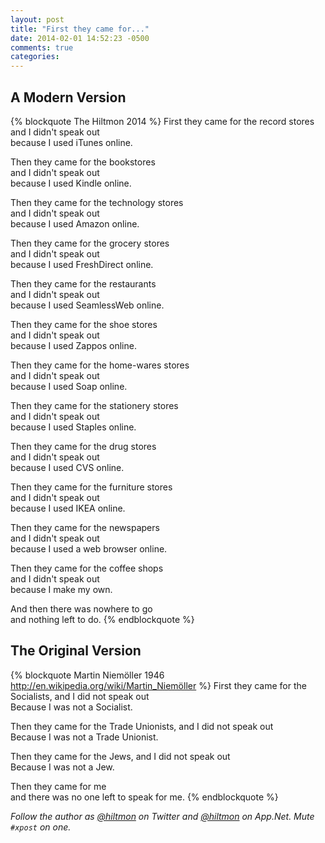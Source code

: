 ```yaml
---
layout: post
title: "First they came for..."
date: 2014-02-01 14:52:23 -0500
comments: true
categories: 
---
```


## A Modern Version

{% blockquote The Hiltmon 2014 %}
First they came for the record stores<br/>and I didn't speak out<br/>because I used iTunes online.

Then they came for the bookstores<br/>and I didn't speak out<br/>because I used Kindle online.

Then they came for the technology stores<br/>and I didn't speak out<br/>because I used Amazon online.

Then they came for the grocery stores<br/>and I didn't speak out<br/>because I used FreshDirect online.

Then they came for the restaurants<br/>and I didn't speak out<br/>because I used SeamlessWeb online.

Then they came for the shoe stores<br/>and I didn't speak out<br/>because I used Zappos online.

Then they came for the home-wares stores<br/>and I didn't speak out<br/>because I used Soap online.

Then they came for the stationery stores<br/>and I didn't speak out<br/>because I used Staples online.

Then they came for the drug stores<br/>and I didn't speak out<br/>because I used CVS online.

Then they came for the furniture stores<br/>and I didn't speak out<br/>because I used IKEA online.

Then they came for the newspapers<br/>and I didn't speak out<br/>because I used a web browser online.

Then they came for the coffee shops<br/>and I didn't speak out<br/>because I make my own.

And then there was nowhere to go<br/>and nothing left to do.
{% endblockquote %}

## The Original Version

{% blockquote Martin Niemöller 1946 http://en.wikipedia.org/wiki/Martin_Niemöller %}
First they came for the Socialists, and I did not speak out<br/>Because I was not a Socialist.

Then they came for the Trade Unionists, and I did not speak out<br/>Because I was not a Trade Unionist.

Then they came for the Jews, and I did not speak out<br/>Because I was not a Jew.

Then they came for me<br/>and there was no one left to speak for me.
{% endblockquote %}

*Follow the author as [@hiltmon](http://twitter.com/hiltmon) on Twitter and [@hiltmon](http://alpha.app.net/hiltmon) on App.Net. Mute `#xpost` on one.*

